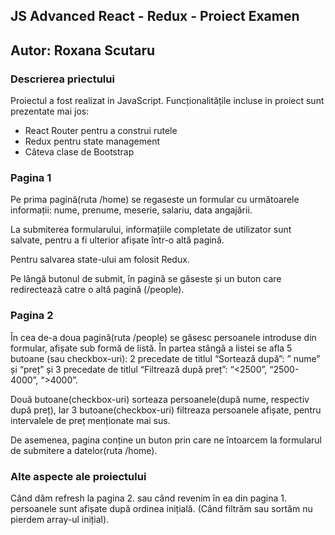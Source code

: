 
## JS Advanced React - Redux  - Proiect Examen 
## Autor: Roxana Scutaru 
### **Descrierea priectului**

Proiectul a fost realizat in JavaScript. Funcționalitățile incluse in proiect sunt prezentate mai jos:
  - React Router pentru a construi rutele
 -  Redux pentru state management
 -  Câteva clase de Bootstrap

### **Pagina 1**
Pe prima pagină(ruta /home) se regaseste un formular cu următoarele informații: nume, prenume, meserie, salariu, data angajării.

La submiterea formularului, informațiile completate de utilizator sunt salvate, pentru a fi ulterior afișate într-o altă pagină.

Pentru salvarea state-ului am folosit Redux.

Pe lângă butonul de submit, în pagină se găseste și un buton care redirectează catre o altă pagină (/people).

### **Pagina 2**
În cea de-a doua pagină(ruta /people) se găsesc persoanele introduse din formular, afișate sub formă de listă. În partea stângă a listei se afla 5 butoane (sau checkbox-uri): 2 precedate de titlul “Sortează după”: ” nume” și “preț” și 3 precedate de titlul “Filtrează după preț”: “<2500”, “2500-4000”, “>4000”.

 Două butoane(checkbox-uri) sorteaza persoanele(după nume, respectiv după preț), Iar 3 butoane(checkbox-uri) filtreaza persoanele afișate, pentru intervalele de preț menționate mai sus.

De asemenea, pagina conține un buton prin care ne întoarcem la formularul de submitere a datelor(ruta /home).

### **Alte aspecte ale proiectului**
Când dăm refresh la pagina 2. sau când revenim în ea din pagina 1. persoanele sunt afișate după ordinea inițială. (Când filtrăm sau sortăm nu pierdem array-ul inițial).



